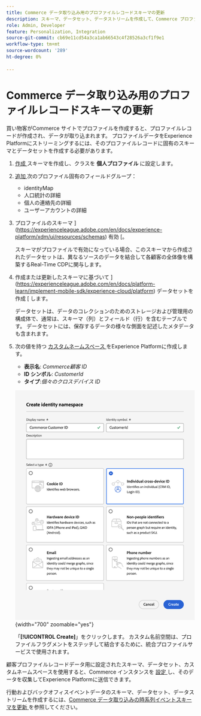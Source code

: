 ```yaml
---
title: Commerce データ取り込み用のプロファイルレコードスキーマの更新
description: スキーマ、データセット、データストリームを作成して、Commerce プロファイルレコードデータを収集し、Experience Platformに送信する方法を説明します。
role: Admin, Developer
feature: Personalization, Integration
source-git-commit: cb69e11cd54a3ca1ab66543c4f28526a3cf1f9e1
workflow-type: tm+mt
source-wordcount: '289'
ht-degree: 0%

---
```


# Commerce データ取り込み用のプロファイルレコードスキーマの更新

買い物客がCommerce サイトでプロファイルを作成すると、プロファイルレコードが作成され、データが取り込まれます。 プロファイルデータをExperience Platformにストリーミングするには、そのプロファイルレコードに固有のスキーマとデータセットを作成する必要があります。

1. [ 作成 ](https://experienceleague.adobe.com/en/docs/experience-platform/xdm/ui/resources/schemas) スキーマを作成し、クラスを **個人プロファイル** に設定します。

1. [ 追加 ](https://experienceleague.adobe.com/en/docs/experience-platform/xdm/ui/resources/schemas) 次のプロファイル固有のフィールドグループ：

   - identityMap
   - 人口統計の詳細
   - 個人の連絡先の詳細
   - ユーザーアカウントの詳細

1. プロファイルのスキーマ ](https://experienceleague.adobe.com/en/docs/experience-platform/xdm/ui/resources/schemas) 有効 [。

   スキーマがプロファイルで有効になっている場合、このスキーマから作成されたデータセットは、異なるソースのデータを結合して各顧客の全体像を構築するReal-Time CDPに関与します。

1. 作成または更新したスキーマに基づいて ](https://experienceleague.adobe.com/en/docs/platform-learn/implement-mobile-sdk/experience-cloud/platform) データセットを作成 [ します。

   データセットは、データのコレクションのためのストレージおよび管理用の構成体で、通常は、スキーマ（列）とフィールド（行）を含むテーブルです。 データセットには、保存するデータの様々な側面を記述したメタデータも含まれます。

1. 次の値を持つ [ カスタムネームスペース ](https://experienceleague.adobe.com/en/docs/experience-platform/identity/features/namespaces#create-namespaces) をExperience Platformに作成します。

   - **表示名**: _Commerce顧客 ID_
   - **ID シンボル**: _CustomerId_
   - **タイプ**:_個々のクロスデバイス ID_

   ![ カスタム名前空間の作成 ](assets/custom-namespace.png){width="700" zoomable="yes"}

   「**[!UICONTROL Create]**」をクリックします。 カスタム名前空間は、プロファイルフラグメントをステッチして結合するために、統合プロファイルサービスで使用されます。

顧客プロファイルレコードデータ用に設定されたスキーマ、データセット、カスタムネームスペースを使用すると、Commerce インスタンスを [ 設定 ](connect-data.md#data-collection) し、そのデータを収集してExperience Platformに送信できます。

行動およびバックオフィスイベントデータのスキーマ、データセット、データストリームを作成するには、[Commerce データ取り込みの時系列イベントスキーマを更新 ](update-xdm.md) を参照してください。
